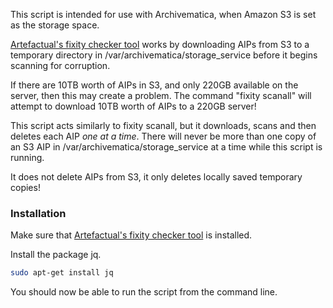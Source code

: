 This script is intended for use with Archivematica, when Amazon S3 is set as the storage space.

[Artefactual's fixity checker tool](https://www.archivematica.org/en/docs/storage-service-0.13/fixity/) works by downloading AIPs from S3 to a temporary directory in /var/archivematica/storage_service before it begins scanning for corruption. 

If there are 10TB worth of AIPs in S3, and only 220GB available on the server, then this may create a problem. The command "fixity scanall" will attempt to download 10TB worth of AIPs to a 220GB server!

This script acts similarly to fixity scanall, but it downloads, scans and then deletes each AIP *one at a time*. There will never be more than one copy of an S3 AIP in /var/archivematica/storage_service at a time while this script is running.

It does not delete AIPs from S3, it only deletes locally saved temporary copies!

### Installation ###

Make sure that [Artefactual's fixity checker tool](https://www.archivematica.org/en/docs/storage-service-0.13/fixity/) is installed.

Install the package jq.

```bash
sudo apt-get install jq
```

You should now be able to run the script from the command line.
